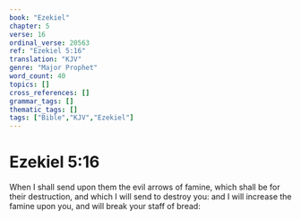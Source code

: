 ```yaml
---
book: "Ezekiel"
chapter: 5
verse: 16
ordinal_verse: 20563
ref: "Ezekiel 5:16"
translation: "KJV"
genre: "Major Prophet"
word_count: 40
topics: []
cross_references: []
grammar_tags: []
thematic_tags: []
tags: ["Bible","KJV","Ezekiel"]
---
```


# Ezekiel 5:16

When I shall send upon them the evil arrows of famine, which shall be for their destruction, and which I will send to destroy you: and I will increase the famine upon you, and will break your staff of bread:
